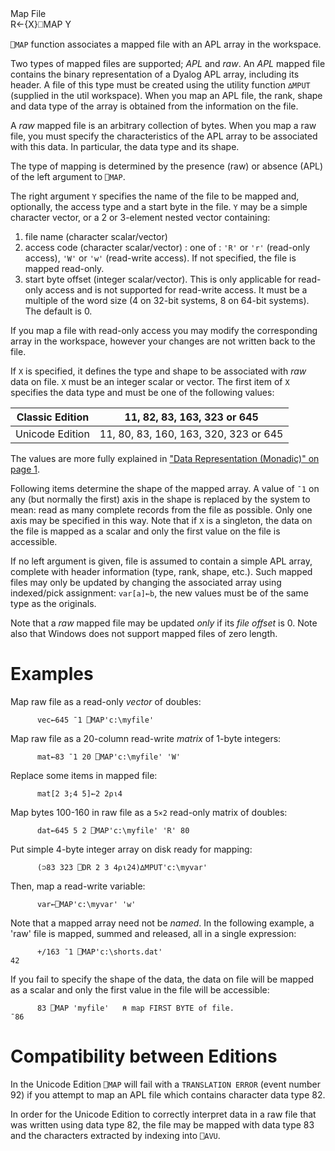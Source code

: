 <div class="heading">
  <div class="name">Map File</div>
  <div class="command">R←{X}⎕MAP Y</div>
</div>

`⎕MAP` function associates a mapped file with an APL array in the workspace.

Two types of mapped files are supported; *APL* and *raw*. An *APL* mapped file contains the binary representation of a Dyalog APL array, including its header. A file of this type must be created using the  utility function `∆MPUT` (supplied in the util workspace). When you map an APL file, the rank, shape and data type of the array is obtained from the information on the file.

A *raw* mapped file is an arbitrary collection of bytes. When you map a raw file, you must specify the characteristics of the APL array to be associated with this data. In particular, the data type and its shape.

The type of mapping is determined by the presence (raw) or absence (APL) of the left argument to `⎕MAP`.

The right argument `Y` specifies the name of the file to be mapped and, optionally, the access type and a start byte in the file. `Y` may be a simple character vector, or a 2 or 3-element nested vector containing:

1. file name (character scalar/vector)
2. access code (character scalar/vector) : one of : `'R'` or `'r'` (read-only access), `'W'` or `'w'` (read-write access). If not specified, the file is mapped  read-only.
3. start byte offset (integer scalar/vector). This is only applicable for read-only access and is not supported for read-write access. It must be a multiple of the word size (4 on 32-bit systems, 8 on 64-bit systems). The default is 0.

If you map a file with read-only access you may modify the corresponding array in the workspace, however your changes are not written back to the file.

If `X` is specified, it defines the type and shape to be associated with *raw* data on file. `X` must be an integer scalar or vector. The first item of `X` specifies the data type and must be one of the following values:

| Classic Edition | 11, 82, 83, 163, 323 or 645 |
| --- | --- |
| Unicode Edition | 11, 80, 83, 160, 163, 320, 323 or 645 |

The values are more fully explained in ["Data Representation (Monadic)" on page 1](/data-representation-monadic.md#DataRepresentation(Monadic)).

Following items determine the shape of the mapped array. A value of `¯1` on any (but normally the first) axis in the shape is replaced by the system to mean: read as many complete records from the file as possible. Only one axis may be specified in this way. Note that if    `X` is a singleton, the data on the file is mapped as a scalar and only the first value on the file is accessible.

If no left argument is given, file is assumed to contain a simple APL array, complete with header information (type, rank, shape, etc.). Such mapped files may only be updated by changing the associated array using indexed/pick assignment: `var[a]←b`, the new values must be of the same type as the originals.

Note that a *raw* mapped file may be updated *only* if its *file offset* is 0. Note also that Windows does not support mapped files of zero length.

# Examples

Map raw file as a read-only *vector* of doubles:
```apl
      vec←645 ¯1 ⎕MAP'c:\myfile'
```

Map raw file as a 20-column read-write *matrix* of 1-byte integers:
```apl
      mat←83 ¯1 20 ⎕MAP'c:\myfile' 'W' 
```

Replace some items in mapped file:
```apl
      mat[2 3;4 5]←2 2⍴⍳4
```

Map bytes 100-160 in raw file as a `5×2` read-only matrix of doubles:
```apl
      dat←645 5 2 ⎕MAP'c:\myfile' 'R' 80
```

Put simple 4-byte integer array on disk ready for mapping:
```apl
      (⊃83 323 ⎕DR 2 3 4⍴⍳24)∆MPUT'c:\myvar'
```

Then, map a read-write variable:
```apl
      var←⎕MAP'c:\myvar' 'w' 
```

Note that a mapped array need not be *named*. In the following example, a 'raw' file is mapped, summed and released, all in a single expression:
```apl
      +/163 ¯1 ⎕MAP'c:\shorts.dat'
42
```

If you fail to specify the shape of the data, the data on file will be mapped as a scalar and only the first value in the file will be accessible:
```apl
      83 ⎕MAP 'myfile'   ⍝ map FIRST BYTE of file.
¯86
```

# Compatibility between Editions

In the Unicode Edition `⎕MAP` will fail with a `TRANSLATION ERROR` (event number 92) if you attempt to map an APL file which contains character data type 82.

In order for the Unicode Edition to correctly interpret data in a raw file that was written using data type 82, the file may be mapped with data type 83 and the characters extracted by indexing into `⎕AVU`.

